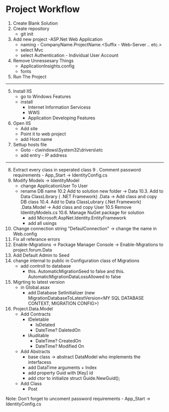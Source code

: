 # Project Workflow

1. Create Blank Solution
2. Create repository 
	- git init
2. Add new project -ASP.Net Web Application
	- naming - CompanyName.ProjectName.<Suffix - Web-Server .. etc.>
	- select Mvc
	- select Authentication - Individual User Account
3. Remove Unnessesary Things
	- ApplicationInsights.config
	- fonts
4. Run The Project
---------------------------------------
5. Install IIS 
	- go to Windows Features
	- install
		- Internet Information Servicess 
		- WWS
		- Application Developing Features
6. Open IIS
	- Add site
	- Point it to web project
	- add Host name
7. Settup hosts file
	- Goto - c\windows\System32\drivers\etc
	- add entry - IP address
----------------------------------------
8. Extract every class in seperated class
9 . Comment password requirements - App_Start -> IdentityConfig.cs
10. Modify Models -> IdentityModel
	- change ApplicationUser To User
	- rename DB name
	10.2 Add to solution new folder -> Data 
	10.3. Add to Data ClassLibrary ( .NET Framework) .Data -> Add class and copy DB class
	10.4. Add to Data ClassLubrary (.Net Framework) .Data.Model -> Add class and copy User
	10.5 Remove IdentityModels.cs
	10.6. Manage NuGet package for solution
		- add Microsoft.AspNet.Identity.EntityFramework
		- add all usings
11. Change connection string "DefaulConnection" -> change the name in Web.config
12. Fix all referance errors
13. Enable-Migrations -> Package Manager Console -> Enable-Migrations to project.forum.Data
14. Add Default Admin to Seed
15. change internal to public in Configuration class of Migrations
	- add controll to database
		- this. AutomaticMigrationSeed to false and this. AutomaticMigrationDataLossAllowed to false
16. Migrting to latest version
	- in Global.asax
		- add Database SetInitializer (new MigrationDatabaseToLatestVersion<MY SQL DATABASE CONTEXT, MIGRATION CONFIG>)
17. Project.Data.Model
	- Add Contracts
		- IDeletable
			- IsDelated
			- DateTime? DaletedOn
		- IAuditable
			- DateTime? CreatedOn
			- DateTime? Modified On
	- Add Abstracts
		- base class -> abstract DataModel who implements the interfacess
		- add DataTime arguments + Index
		- add property Guid with [Key] id 
		- add ctor to initialize struct Guide.NewGuid();
	- Add Class
		- Post
		

Note: Don't forget to uncoment password requirements - App_Start -> IdentityConfig.cs